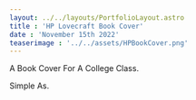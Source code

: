 ```yaml
---
layout: ../../layouts/PortfolioLayout.astro
title : 'HP Lovecraft Book Cover'
date : 'November 15th 2022'
teaserimage : '../../assets/HPBookCover.png'
---
```

<style>
    img{
        max-width:900px;
    }
</style>
A Book Cover For A College Class.

Simple As.